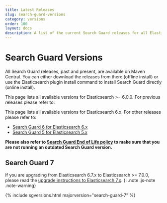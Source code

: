 ```yaml
---
title: Latest Releases
slug: search-guard-versions
category: versions
order: 100
layout: docs
description: A list of the current Search Guard releases for all Elasticsearch 7 and Kibana 7 versions.
---
```

<!---
Copyright 2019 floragunn GmbH
-->
# Search Guard Versions

All Search Guard releases, past and present, are available on Maven Central. You can either download the releases from there (offline install) or use the Elasticsearch plugin install command to install Search Guard directly (online install). 

This page lists all available versions for Elasticsearch >= 6.0.0. For previous releases please refer to:

This page lists all available versions for Elasticsearch 6.x. For other releases please refer to:

* [Search Guard 6 for Elasticsearch 6.x](/6.x-25/search-guard-versions)
* [Search Guard 5 for Elasticsearch 5.x](/v5/search-guard-versions)

**Please also refer to [Search Guard End of Life policy](../_docs_versions/versions_eol.md) to make sure that you are not running an outdated Search Guard version.**

## Search Guard 7

If you are upgrading from Elasticsearch 6.7.x to Elasticsearch >= 7.0.0, please read the [upgrade instructions to Elasticsearch 7.x](../_docs_installation/installation_upgrading_6_7.md). 
{: .note .js-note .note-warning}

{% include sgversions.html majorversion="search-guard-7" %}


